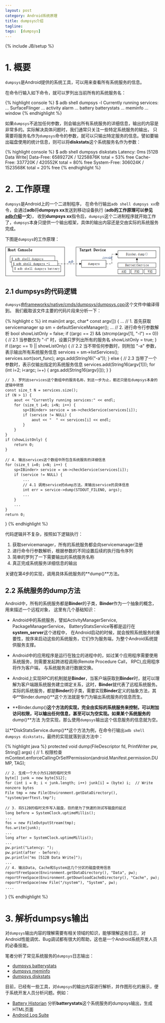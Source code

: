 ```yaml
---
layout: post
category: Android系统原理
title: dumpsys介绍
tagline:
tags:  [dumpsys]
---
```

{% include JB/setup %}

# 1. 概要

`dumpsys`是Android提供的系统工具，可以用来查看所有系统服务的信息。

在命令行输入如下命令，就可以罗列出当前所有的系统服务名：

{% highlight console %}
$ adb shell dumpsys -l
Currently running services:
  ...
  SurfaceFlinger
  ...
  activity
  alarm
  ...
  battery
  batterystats
  ...
  meminfo
  ...
  window
{% endhighlight %}

如果`dumpsys`不追加任何参数，则会输出所有系统服务的详细信息，输出的内容是非常多的。实际解决具体问题时，我们通常只关注一些特定系统服务的输出，
只需要将服务名作为`dumpsys`命令的参数，就可以只输出特定服务的信息。譬如要输出磁盘使用的统计信息，则可以将**diskstats**这个系统服务名作为参数：

{% highlight console %}
$ adb shell dumpsys diskstats
Latency: 0ms [512B Data Write]
Data-Free: 6589272K / 12258876K total = 53% free
Cache-Free: 337720K / 420552K total = 80% free
System-Free: 306024K / 1523568K total = 20% free
{% endhighlight %}

# 2. 工作原理

`dumpsys`是Android上的一个二进制程序， 在命令行输出`adb shell dumpsys xx`命令，会通过**adb**将**dumpsys xx**发送到移动设备执行
(**adb的工作原理可以参见[adb介绍](http://duanqz.github.io/rom%E9%80%86%E5%90%91%E9%80%82%E9%85%8D/2015/05/21/Intro-adb/)一文**)，
收到**dumpsys xx**指令后，`dumpsys`这个二进制程序就开始工作了，`dumpsys`本身只提供一个输出框架，具体的输出内容还是交由实际的系统服务完成。

下图是`dumpsys`的工作原理：

<div align="center"><img src="/assets/images/dumpsys/1-dumpsys-how-to-work.png" alt="dumpsys工作原理"/></div>

## 2.1 dumpsys的代码逻辑

`dumpsys`由[frameworks/native/cmds/dumpsys/dumpsys.cpp](https://android.googlesource.com/platform/frameworks/native/+/master/cmds/dumpsys/dumpsys.cpp)这个文件中编译得到。
我们截取该文件主要的代码片段来分析一下：

{% highlight c %}
int main(int argc, char* const argv[])
{
    ...
    // 1. 首先获取 servicemanager
    sp<IServiceManager> sm = defaultServiceManager();
    ...
    // 2. 进行命令行参数解析
    bool showListOnly = false;
    if ((argc == 2) && (strcmp(argv[1], "-l") == 0)) {
        // 2.1 当参数仅为 "-l" 时，设置只罗列出所有的服务名
        showListOnly = true;
    }
    if ((argc == 1) || showListOnly) {
        // 2.2 当不带任何参数时，则附加 "-a" 参数，表示输出所有系统服务信息
        services = sm->listServices();
        services.sort(sort_func);
        args.add(String16("-a"));
    } else {
        // 2.3 当带了一个参数时，表示仅输出指定的系统服务信息
        services.add(String16(argv[1]));
        for (int i=2; i<argc; i++) {
            args.add(String16(argv[i]));
        }
    }

    // 3. 罗列出services这个数组中的服务名称，到这一步为止，都还只是在dumpsys本身的逻辑中转悠
    const size_t N = services.size();
    if (N > 1) {
        aout << "Currently running services:" << endl;    
        for (size_t i=0; i<N; i++) {
            sp<IBinder> service = sm->checkService(services[i]);
            if (service != NULL) {
                aout << "  " << services[i] << endl;
            }
        }
    }
    if (showListOnly) {
        return 0;
    }

    // 4. 输出services这个数组中所包含系统服务的详细信息
    for (size_t i=0; i<N; i++) {
        sp<IBinder> service = sm->checkService(services[i]);
        if (service != NULL) {
            ...
            // 4.1 调用service的dump方法，来输出service的具体信息
            int err = service->dump(STDOUT_FILENO, args);
            ...
        }
        ...
    }
    return 0;
}
{% endhighlight %}

代码逻辑并不复杂，按照如下逻辑执行：

1. 获取servicemanager，所有的系统服务都会向servicemanager注册
2. 进行命令行参数解析，根据参数的不同设置后续的执行指令序列
3. 简单的罗列了一下需要输出的系统服务名称
4. 真正完成系统服务详细信息的输出

关键在第4步的实现，调用具体系统服务的**dump()**方法。

## 2.2 系统服务的dump方法

Android中，所有的系统服务都是**Binder**的子类，**Binder**作为一个抽象的概念，用来描述一个远程对象，
这里有几个基础知识：

- Android中的系统服务，譬如ActivityManagerService, PackageManagerService， BatteryStatsService等都是运行在**system_server**这个进程中，
  在Android启动的时候，就会按照系统服务的重要性，按序来启动这些的系统服务，它们作为服务端，为整个Android系统提供服务支撑。
  
- Android中的应用程序是运行在独立的进程中的，如过某个应用程序需要使用系统服务，则需要发起跨进程调用(Remote Procedure Call， RPC),应用程序将作为客户端，
  与系统服务进行数据交换。

- Android上实现RPC的机制就是**Binder**，当客户端获取到**Binder**时，就可以理解为客户端跟系统服务建立绑定关系，这时，**Binder**就代表了远程系统服务。
  实际的系统服务，都是**Binder**的子类，需要实现**Binder**定义的抽象方法，其中**Binder.dump()**这个方法就是专门为输出系统服务的信息而生。

- **Binder.dump()**这个方法的实现，完全由实际的系统服务来控制，可以附加访问权限，可以输出任何信息，甚至可以为空实现。如果某个系统服务的**dump()**方法
  为空实现，那么使用`dumpsys`输出这个信息服务的信息就为空。

以**DiskStatsService.dump()**这个方法为例，在命令行输出`adb shell dumpsys diskstats`，最终的实现就落到该方法中：

{% highlight java %}
protected void dump(FileDescriptor fd, PrintWriter pw, String[] args) {
    // 1. 权限检查
    mContext.enforceCallingOrSelfPermission(android.Manifest.permission.DUMP, TAG);

    // 2. 生成一个大小为512B的临时文件
    byte[] junk = new byte[512];
    for (int i = 0; i < junk.length; i++) junk[i] = (byte) i;  // Write nonzero bytes
    File tmp = new File(Environment.getDataDirectory(), "system/perftest.tmp");

    // 3. 将512B的临时文件写入磁盘，目的是为了快速的测试写磁盘的延迟
    long before = SystemClock.uptimeMillis();
    ...
    fos = new FileOutputStream(tmp);
    fos.write(junk);
    ...
    long after = SystemClock.uptimeMillis();
    ...
    pw.print("Latency: ");
    pw.print(after - before);
    pw.println("ms [512B Data Write]");
    ...
    // 4. 输出Data, Cache和System这几个分区的磁盘使用信息
    reportFreeSpace(Environment.getDataDirectory(), "Data", pw);
    reportFreeSpace(Environment.getDownloadCacheDirectory(), "Cache", pw);
    reportFreeSpace(new File("/system"), "System", pw);
    ....
}
{% endhighlight %}

# 3. 解析dumpsys输出

对`dumpsys`输出内容的理解需要有相关领域的知识，能够理解这些日志，对Android性能调优、Bug调试都有很大的帮助，这也是一个Android系统开发人员的必备技能。

笔者分析了常见系统服务的`dumpsys`日志输出：

- [dumpsys batterystats]()
- [dumpsys meminfo]()
- [dumpsys diskstats]()

目前，已经有一些工具，对`dumpsys`的输出内容进行解析，并作图形化的展示，便于系统开发人员分析问题。例如：

- [Battery Historian](https://github.com/google/battery-historian) 分析**batterystats**这个系统服务的dumpsys输出，生成HTML页面
- [Android Log Suite](https://github.com/duanqz/androidlogsuite) 